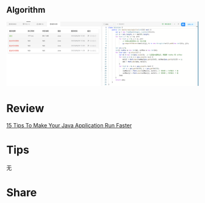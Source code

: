 ## Algorithm
![yueqingming-2023-05-21-lc](../../images/temp/yueqingming.png)

# Review
[15 Tips To Make Your Java Application Run Faster](https://medium.com/@abhisheksinghjava/15-tips-to-make-your-java-application-run-faster-a0a7c569d10d)


# Tips
无

# Share
